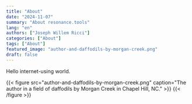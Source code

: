 ```yaml
---
title: "About"
date: "2024-11-07"
summary: "About resonance.tools"
lang: "en"
authors: ["Joseph Willem Ricci"]
categories: ["About"]
tags: ["About"]
featured_image: "author-and-daffodils-by-morgan-creek.png"
draft: false
---
```


Hello internet-using world.

{{< figure src="author-and-daffodils-by-morgan-creek.png" caption="The author in a field of daffodils by Morgan Creek in Chapel Hill, NC." >}}
{{< /figure >}}